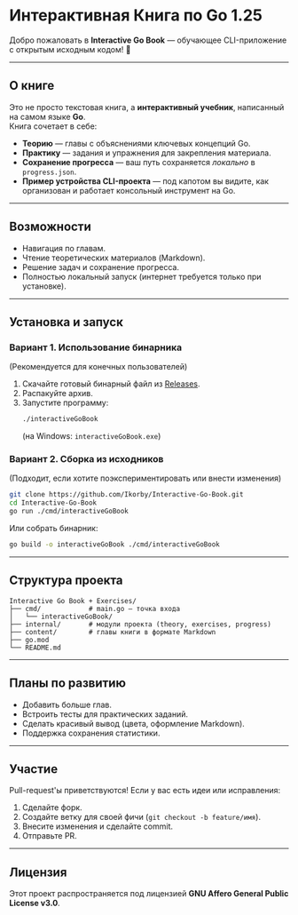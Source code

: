 # Интерактивная Книга по Go 1.25

Добро пожаловать в **Interactive Go Book** — обучающее CLI-приложение с открытым исходным кодом! 🚀

---

## О книге

Это не просто текстовая книга, а **интерактивный учебник**, написанный на самом языке **Go**.  
Книга сочетает в себе:  

- **Теорию** — главы с объяснениями ключевых концепций Go.  
- **Практику** — задания и упражнения для закрепления материала.  
- **Сохранение прогресса** — ваш путь сохраняется *локально* в `progress.json`.  
- **Пример устройства CLI-проекта** — под капотом вы видите, как организован и работает консольный инструмент на Go.  

---

## Возможности

- Навигация по главам.  
- Чтение теоретических материалов (Markdown).  
- Решение задач и сохранение прогресса.  
- Полностью локальный запуск (интернет требуется только при установке).  

---

## Установка и запуск

### Вариант 1. Использование бинарника  
(Рекомендуется для конечных пользователей)  

1. Скачайте готовый бинарный файл из [Releases](./releases).  
2. Распакуйте архив.  
3. Запустите программу:  
   ```bash
   ./interactiveGoBook
   ```  
   (на Windows: `interactiveGoBook.exe`)  

### Вариант 2. Сборка из исходников  
(Подходит, если хотите поэкспериментировать или внести изменения)  

```bash
git clone https://github.com/Ikorby/Interactive-Go-Book.git
cd Interactive-Go-Book
go run ./cmd/interactiveGoBook
```

Или собрать бинарник:  

```bash
go build -o interactiveGoBook ./cmd/interactiveGoBook
```

---

## Структура проекта

```
Interactive Go Book + Exercises/
├── cmd/            # main.go — точка входа
│   └── interactiveGoBook/
├── internal/       # модули проекта (theory, exercises, progress)
├── content/        # главы книги в формате Markdown
├── go.mod
└── README.md
```

---

## Планы по развитию

- Добавить больше глав.  
- Встроить тесты для практических заданий.  
- Сделать красивый вывод (цвета, оформление Markdown).  
- Поддержка сохранения статистики.  

---

## Участие

Pull-request'ы приветствуются! Если у вас есть идеи или исправления:  

1. Сделайте форк.  
2. Создайте ветку для своей фичи (`git checkout -b feature/имя`).  
3. Внесите изменения и сделайте commit.  
4. Отправьте PR.  

---

## Лицензия

Этот проект распространяется под лицензией **GNU Affero General Public License v3.0**.

